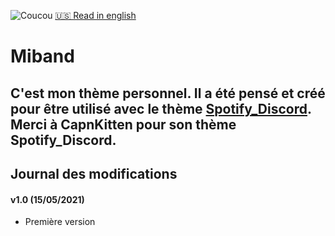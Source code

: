 ![Coucou](https://i.imgur.com/J5Oiatj.gif)
[🇺🇸 Read in english](https://www.github.com/LEMIBANDDEXARI/LEMIBANDDEXARI.github.io/BetterDiscord/README.md)
# Miband
C'est mon thème personnel. Il a été pensé et créé pour être utilisé avec le thème [Spotify_Discord](https://github.com/CapnKitten/Spotify-Discord#variables).
Merci à CapnKitten pour son thème Spotify_Discord.
---
## Journal des modifications

#### v1.0 (15/05/2021)
* Première version

